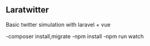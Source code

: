 ## Laratwitter

Basic twitter simulation with laravel + vue

-composer install,migrate
-npm install
-npm run watch
